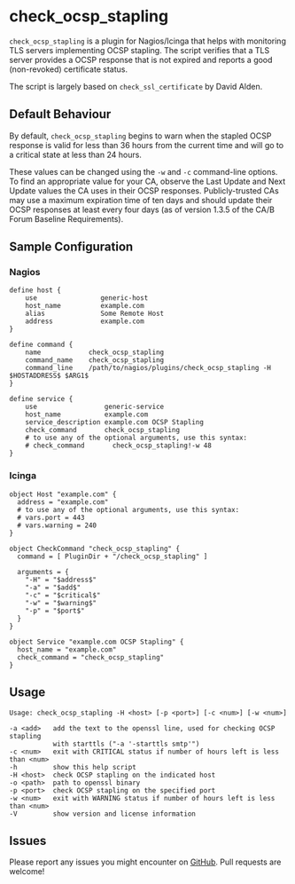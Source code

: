 check_ocsp_stapling
===================

`check_ocsp_stapling` is a plugin for Nagios/Icinga that helps with monitoring
TLS servers implementing OCSP stapling. The script verifies that a TLS server
provides a OCSP response that is not expired and reports a good (non-revoked) certificate status.

The script is largely based on `check_ssl_certificate` by David Alden.

## Default Behaviour

By default, `check_ocsp_stapling` begins to warn when the stapled OCSP response
is valid for less than 36 hours from the current time and will go to a critical
state at less than 24 hours.

These values can be changed using the `-w` and `-c` command-line options. To
find an appropriate value for your CA, observe the Last Update and Next Update
values the CA uses in their OCSP responses. Publicly-trusted CAs may use a
maximum expiration time of ten days and should update their OCSP responses at
least every four days (as of version 1.3.5 of the CA/B Forum Baseline
Requirements).

## Sample Configuration
### Nagios
```
define host {
    use                generic-host
    host_name          example.com
    alias              Some Remote Host
    address            example.com
}

define command {
    name            check_ocsp_stapling
    command_name    check_ocsp_stapling
    command_line    /path/to/nagios/plugins/check_ocsp_stapling -H $HOSTADDRESS$ $ARG1$
}

define service {
    use                 generic-service
    host_name           example.com
    service_description example.com OCSP Stapling
    check_command       check_ocsp_stapling
    # to use any of the optional arguments, use this syntax:
    # check_command       check_ocsp_stapling!-w 48
}
```
### Icinga
```
object Host "example.com" {
  address = "example.com"
  # to use any of the optional arguments, use this syntax:
  # vars.port = 443
  # vars.warning = 240
}

object CheckCommand "check_ocsp_stapling" {
  command = [ PluginDir + "/check_ocsp_stapling" ]

  arguments = {
    "-H" = "$address$"
    "-a" = "$add$"
    "-c" = "$critical$"
    "-w" = "$warning$"
    "-p" = "$port$"
  }
}

object Service "example.com OCSP Stapling" {
  host_name = "example.com"
  check_command = "check_ocsp_stapling"
}
```

## Usage
```
Usage: check_ocsp_stapling -H <host> [-p <port>] [-c <num>] [-w <num>]

-a <add>   add the text to the openssl line, used for checking OCSP stapling
           with starttls ("-a '-starttls smtp'")
-c <num>   exit with CRITICAL status if number of hours left is less than <num>
-h         show this help script
-H <host>  check OCSP stapling on the indicated host
-o <path>  path to openssl binary
-p <port>  check OCSP stapling on the specified port
-w <num>   exit with WARNING status if number of hours left is less than <num>
-V         show version and license information
```

## Issues
Please report any issues you might encounter on [GitHub](https://github.com/patf/check-ocsp-stapling/issues). Pull requests are
welcome!
